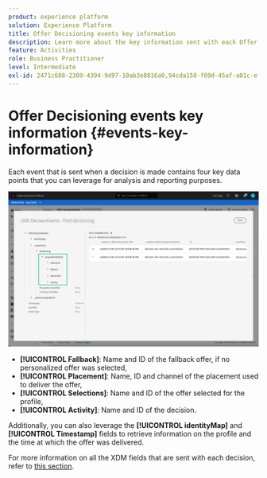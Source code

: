 ```yaml
---
product: experience platform
solution: Experience Platform
title: Offer Decisioning events key information
description: Learn more about the key information sent with each Offer Decisioning event.
feature: Activities
role: Business Practitioner
level: Intermediate
exl-id: 2471c688-2309-4394-9d97-10ab3e8816a0,94cda158-f09d-45af-a01c-eff31ce08173
---
```

# Offer Decisioning events key information {#events-key-information}

Each event that is sent when a decision is made contains four key data points that you can leverage for analysis and reporting purposes. 

![](../assets/events-dataset-preview.png)

* **[!UICONTROL Fallback]**: Name and ID of the fallback offer, if no personalized offer was selected,
* **[!UICONTROL Placement]**: Name, ID and channel of the placement used to deliver the offer,
* **[!UICONTROL Selections]**: Name and ID of the offer selected for the profile,
* **[!UICONTROL Activity]**: Name and ID of the decision.

Additionally, you can also leverage the **[!UICONTROL identityMap]** and **[!UICONTROL Timestamp]** fields to retrieve information on the profile and the time at which the offer was delivered.

For more information on all the XDM fields that are sent with each decision, refer to [this section](xdm-fields.md).
